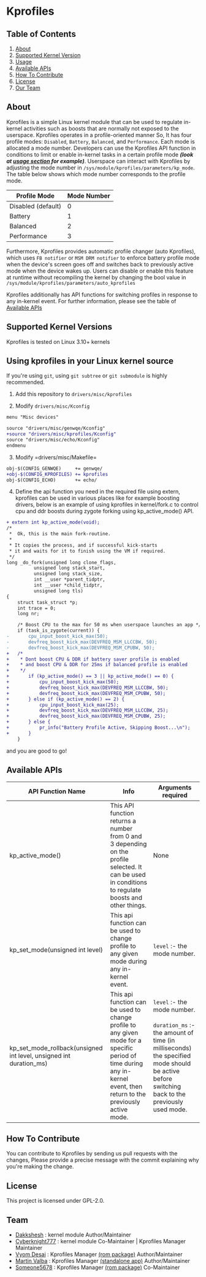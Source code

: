 # Kprofiles

## Table of Contents

1. [About](#about)
2. [Supported Kernel Version](#supported-kernel-versions)
3. [Usage](#using-kprofiles-in-your-linux-kernel-source)
4. [Available APIs](#available-apis)
5. [How To Contribute](#how-to-contribute)
6. [License](#license)
7. [Our Team](#team)

## About

Kprofiles is a simple Linux kernel module that can be used to regulate in-kernel activities such as boosts that are normally not exposed to the userspace. Kprofiles operates in a profile-oriented manner So, It has four profile modes: `Disabled`, `Battery`, `Balanced`, and `Performance`. Each mode is allocated a mode number. Developers can use the Kprofiles API function in conditions to limit or enable in-kernel tasks in a certain profile mode **_(look at [usage section](#using-kprofiles-in-your-linux-kernel-source) for example)_**. Userspace can interact with Kprofiles by adjusting the mode number in `/sys/module/kprofiles/parameters/kp_mode`. The table below shows which mode number corresponds to the profile mode.

| Profile Mode       | Mode Number |
| ------------------ | ----------- |
| Disabled (default) | 0           |
| Battery            | 1           |
| Balanced           | 2           |
| Performance        | 3           |

Furthermore, Kprofiles provides automatic profile changer (auto Kprofiles), which uses `FB notifier` or `MSM DRM notifier` to enforce battery profile mode when the device's screen goes off and switches back to previously active mode when the device wakes up. Users can disable or enable this feature at runtime without recompiling the kernel by changing the bool value in `/sys/module/kprofiles/parameters/auto_kprofiles`

Kprofiles additionally has API functions for switching profiles in response to any in-kernel event. For further information, please see the table of [Available APIs](#available-apis)

## Supported Kernel Versions

Kprofiles is tested on Linux 3.10+ kernels

## Using kprofiles in your Linux kernel source

If you're using `git`, using `git subtree` or `git submodule` is highly recommended.

1. Add this repository to `drivers/misc/kprofiles`

2. Modify `drivers/misc/Kconfig`

```diff
menu "Misc devices"

source "drivers/misc/genwqe/Kconfig"
+source "drivers/misc/kprofiles/Kconfig"
source "drivers/misc/echo/Kconfig"
endmenu
```

3. Modify =drivers/misc/Makefile=

```diff
obj-$(CONFIG_GENWQE)     += genwqe/
+obj-$(CONFIG_KPROFILES) += kprofiles
obj-$(CONFIG_ECHO)       += echo/
```

4. Define the api function you need in the required file using extern, kprofiles can be used in various places like for example boosting drivers, below is an example of using kprofiles in kernel/fork.c to control cpu and ddr boosts during zygote forking using kp_active_mode() API.

```diff
+ extern int kp_active_mode(void);
/*
 *  Ok, this is the main fork-routine.
 *
 * It copies the process, and if successful kick-starts
 * it and waits for it to finish using the VM if required.
 */
long _do_fork(unsigned long clone_flags,
          unsigned long stack_start,
          unsigned long stack_size,
          int __user *parent_tidptr,
          int __user *child_tidptr,
          unsigned long tls)
{
    struct task_struct *p;
    int trace = 0;
    long nr;

    /* Boost CPU to the max for 50 ms when userspace launches an app */
    if (task_is_zygote(current)) {
-       cpu_input_boost_kick_max(50);
-       devfreq_boost_kick_max(DEVFREQ_MSM_LLCCBW, 50);
-       devfreq_boost_kick_max(DEVFREQ_MSM_CPUBW, 50);
+   /*
+    * Dont boost CPU & DDR if battery saver profile is enabled
+    * and boost CPU & DDR for 25ms if balanced profile is enabled
+    */
+       if (kp_active_mode() == 3 || kp_active_mode() == 0) {
+           cpu_input_boost_kick_max(50);
+           devfreq_boost_kick_max(DEVFREQ_MSM_LLCCBW, 50);
+           devfreq_boost_kick_max(DEVFREQ_MSM_CPUBW, 50);
+       } else if (kp_active_mode() == 2) {
+           cpu_input_boost_kick_max(25);
+           devfreq_boost_kick_max(DEVFREQ_MSM_LLCCBW, 25);
+           devfreq_boost_kick_max(DEVFREQ_MSM_CPUBW, 25);
+       } else {
+           pr_info("Battery Profile Active, Skipping Boost...\n");
+       }
    }
```

and you are good to go!

## Available APIs

| API Function Name                                                         | Info                                                                                                                                                                   | Arguments required                                                                                                                                                              |
| ------------------------------------------------------------------------- | ---------------------------------------------------------------------------------------------------------------------------------------------------------------------- | ------------------------------------------------------------------------------------------------------------------------------------------------------------------------------- |
| kp_active_mode()                                                   | This API function returns a number from 0 and 3 depending on the profile selected. It can be used in conditions to regulate boosts and other things.                   | None                                                                                                                                                                            |
| kp_set_mode(unsigned int level)                                    | This api function can be used to change profile to any given mode during any in-kernel event.                                                                          | `level` :- the mode number.                                                                                                                                                     |
| kp_set_mode_rollback(unsigned int level, unsigned int duration_ms) | This api function can be used to change profile to any given mode for a specific period of time during any in-kernel event, then return to the previously active mode. | `level` :- the mode number.<br><br>`duration_ms` :- the amount of time (in milliseconds) the specified mode should be active before switching back to the previously used mode. |

## How To Contribute

You can contribute to Kprofiles by sending us pull requests with the changes,
Please provide a precise message with the commit explaining why you're making the change.

## License

This project is licensed under GPL-2.0.

## Team

- [Dakkshesh](https://github.com/dakkshesh07) : kernel module Author/Maintainer
- [Cyberknight777](https://github.com/cyberknight777) : kernel module Co-Maintainer | Kprofiles Manager Maintainer
- [Vyom Desai](https://github.com/CannedShroud) : Kprofiles Manager [(rom package)](https://github.com/CannedShroud/android_packages_apps_KProfiles) Author/Maintainer
- [Martin Valba](https://github.com/Martinvlba) : Kprofiles Manager [(standalone app)](https://github.com/dakkshesh07/Kprofiles/tree/app) Author/Maintainer
- [Someone5678](https://github.com/someone5678) : Kprofiles Manager [(rom package)](https://github.com/CannedShroud/android_packages_apps_KProfiles) Co-Maintainer
